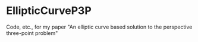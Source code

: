 # EllipticCurveP3P
Code, etc., for my paper "An elliptic curve based solution to the perspective three-point problem" 
